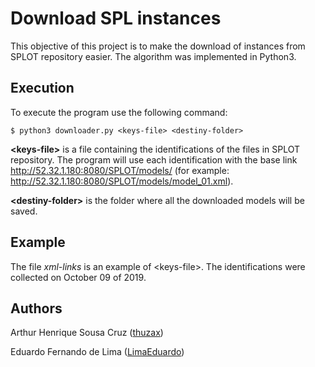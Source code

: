 # Download SPL instances
This objective of this project is to make the download of instances from SPLOT repository easier. The algorithm was implemented in Python3.

## Execution
To execute the program use the following command:

```
$ python3 downloader.py <keys-file> <destiny-folder>
```

**\<keys-file>** is a file containing the identifications of the files in SPLOT repository. The program will use each identification with the base link http://52.32.1.180:8080/SPLOT/models/ (for example: http://52.32.1.180:8080/SPLOT/models/model_01.xml).

**\<destiny-folder>** is the folder where all the downloaded models will be saved.

## Example

The file *xml-links* is an example of \<keys-file>. The identifications were collected on October 09 of 2019. 


## Authors

Arthur Henrique Sousa Cruz ([thuzax](https://www.github.com/thuzax))

Eduardo Fernando de Lima ([LimaEduardo](https://www.github.com/limaeduardo))
